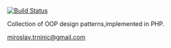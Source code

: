 [![Build Status](https://travis-ci.org/carousel/php-design-patterns.svg)](https://travis-ci.org/carousel/php-design-patterns)

Collection of OOP design patterns,implemented in PHP.

miroslav.trninic@gmail.com
